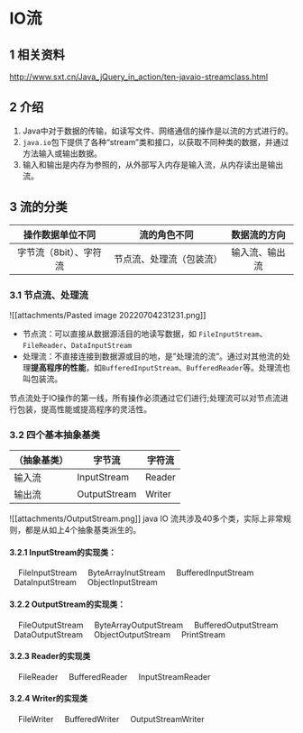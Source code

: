 # IO流
## 1 相关资料
http://www.sxt.cn/Java_jQuery_in_action/ten-javaio-streamclass.html

## 2 介绍
1. Java中对于数据的传输，如读写文件、网络通信的操作是以流的方式进行的。
2. `java.io`包下提供了各种“stream”类和接口，以获取不同种类的数据，并通过方法输入或输出数据。
3. 输入和输出是内存为参照的，从外部写入内存是输入流，从内存读出是输出流。

## 3 流的分类
|    操作数据单位不同    |       流的角色不同       |  数据流的方向  |
|:----------------------:|:------------------------:|:--------------:|
| 字节流（8bit）、字符流 | 节点流、处理流（包装流） | 输入流、输出流 |


### 3.1 节点流、处理流
![[attachments/Pasted image 20220704231231.png]]
- 节点流：可以直接从数据源活目的地读写数据，如 `FileInputStream`、`FileReader`、`DataInputStream`
- 处理流：不直接连接到数据源或目的地，是”处理流的流”。通过对其他流的处理**提高程序的性能**，如`BufferedInputStream`、`BufferedReader`等。处理流也叫包装流。

节点流处于IO操作的第一线，所有操作必须通过它们进行;处理流可以对节点流进行包装，提高性能或提高程序的灵活性。



### 3.2 四个基本抽象基类
| （抽象基类） | 字节流       | 字符流 |
| ------------ | ------------ | ------ |
| 输入流       | InputStream  | Reader |
| 输出流       | OutputStream | Writer |

![[attachments/OutputStream.png]]
java IO 流共涉及40多个类，实际上非常规则，都是从如上4个抽象基类派生的。

#### 3.2.1 InputStream的实现类：
    FileInputStream
    ByteArrayInutStream
    BufferedInputStream
    DataInputStream
    ObjectInputStream
    
#### 3.2.2 OutputStream的实现类：
    FileOutputStream
    ByteArrayOutputStream
    BufferedOutputStream
    DataOutputStream
    ObjectOutputStream
    PrintStream
    
#### 3.2.3 Reader的实现类
    FileReader
    BufferedReader
    InputStreamReader
    
#### 3.2.4 Writer的实现类
    FileWriter
    BufferedWriter
    OutputStreamWriter

